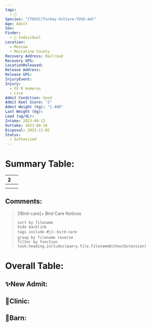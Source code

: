 ```yaml
---
tags:
  - 🦅
Species: "[TUVU](Turkey-Vulture-TUVU.md)"
Age: Adult
Sex: 
Finder:
  - 🧑 Individual
Location:
  - Moscow
  - Muscatine County
Recovery Address: Railroad
Recovery GPS: 
LocationReleased: 
Release Address: 
Release GPS: 
InjuryEvent: 
Injury:
  - FX R Humerus
  - Lice
Admit Condition: Good
Admit Keel Score: "2"
Admit Weight (kg): "1.400"
Last Weight (kg): 
Lead (ug/dL): 
Intake: 2023-08-12
Outtake: 2023-08-16
Disposal: 2023-11-02
Status:
  - Euthanized
---
```


# Summary Table:

<div><table class="dataview table-view-table"><thead class="table-view-thead"><tr class="table-view-tr-header"><th class="table-view-th"><span></span><span class="dataview small-text">2</span></th><th class="table-view-th"><span></span></th></tr></thead><tbody class="table-view-tbody"><tr><td><span></span></td><td><span></span></td></tr><tr><td><span></span></td><td><span></span></td></tr></tbody></table></div>

## Comments:

> [!Bird-care]+ Bird Care Notices
>   ```tasks 
>   sort by filename
>   hide backlink
>   tags include #🦅🩺-bird-care 
>   group by filename reverse
>   filter by function task.heading.includes(query.file.filenameWithoutExtension)
>   ```

# Overall Table:

## ✨New Admit:



## 🏥Clinic:



## 🏡Barn:


